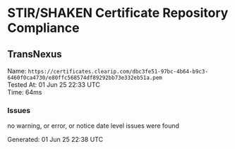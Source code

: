 # STIR/SHAKEN Certificate Repository Compliance

## TransNexus

Name: `https://certificates.clearip.com/dbc3fe51-97bc-4b64-b9c3-6460f0ca4730/e80ffc568574df89292bb73e332eb51a.pem`\
Tested At: 01 Jun 25 22:33 UTC\
Time: 64ms

### Issues

no warning, or error, or notice date level issues were found

Generated: 01 Jun 25 22:38 UTC
